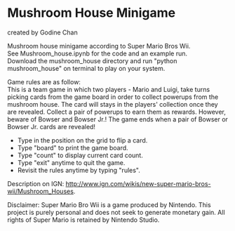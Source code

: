 # Mushroom House Minigame

created by Godine Chan

Mushroom house minigame according to Super Mario Bros Wii.  
See Mushroom_house.ipynb for the code and an example run.  
Download the mushroom_house directory and run "python mushroom_house" on terminal to play on your system.

Game rules are as follow:  
This is a team game in which two players - Mario and Luigi, take turns picking cards from the game board in order to collect powerups from the mushroom house.  The card will stays in the players' collection once they are revealed.  Collect a pair of powerups to earn them as rewards.  However, beware of Bowser and Bowser Jr.!  The game ends when a pair of Bowser or Bowser Jr. cards are revealed!  
 - Type in the position on the grid to flip a card.
 - Type "board" to print the game board.
 - Type "count" to display current card count.
 - Type "exit" anytime to quit the game.
 - Revisit the rules anytime by typing "rules".

Description on IGN: http://www.ign.com/wikis/new-super-mario-bros-wii/Mushroom_Houses.

Disclaimer: Super Mario Bro Wii is a game produced by Nintendo.  This project is purely personal and does not seek to generate monetary gain.  All rights of Super Mario is retained by Nintendo Studio.
